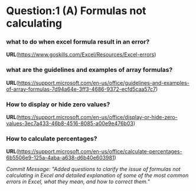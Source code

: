 # Question:1 (A) Formulas not calculating

### what to do when excel formula result in an error?

**URL**(https://www.goskills.com/Excel/Resources/Excel-errors)

### what are the guidelines and examples of array formulas?

**URL**(https://support.microsoft.com/en-us/office/guidelines-and-examples-of-array-formulas-7d94a64e-3ff3-4686-9372-ecfd5caa57c7)

### How to display or hide zero values?

**URL**(https://support.microsoft.com/en-us/office/display-or-hide-zero-values-3ec7a433-46b8-4516-8085-a00e9e476b03)

### How to calculate percentages?

**URL**(https://support.microsoft.com/en-us/office/calculate-percentages-6b5506e9-125a-4aba-a638-d6b40e603981)

_Commit Message: "Added questions to clarify the issue of formulas not calculating in Excel and detailed explanation of some of the most common errors in Excel, what they mean, and how to correct them."_



